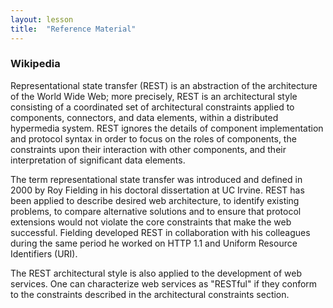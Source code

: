 ```yaml
---
layout: lesson
title:  "Reference Material"
---
```


### Wikipedia

Representational state transfer (REST) is an abstraction of the architecture of the World Wide Web; more precisely, REST is an architectural style consisting of a coordinated set of architectural constraints applied to components, connectors, and data elements, within a distributed hypermedia system. REST ignores the details of component implementation and protocol syntax in order to focus on the roles of components, the constraints upon their interaction with other components, and their interpretation of significant data elements.

The term representational state transfer was introduced and defined in 2000 by Roy Fielding in his doctoral dissertation at UC Irvine. REST has been applied to describe desired web architecture, to identify existing problems, to compare alternative solutions and to ensure that protocol extensions would not violate the core constraints that make the web successful. Fielding developed REST in collaboration with his colleagues during the same period he worked on HTTP 1.1 and Uniform Resource Identifiers (URI).

The REST architectural style is also applied to the development of web services. One can characterize web services as "RESTful" if they conform to the constraints described in the architectural constraints section.